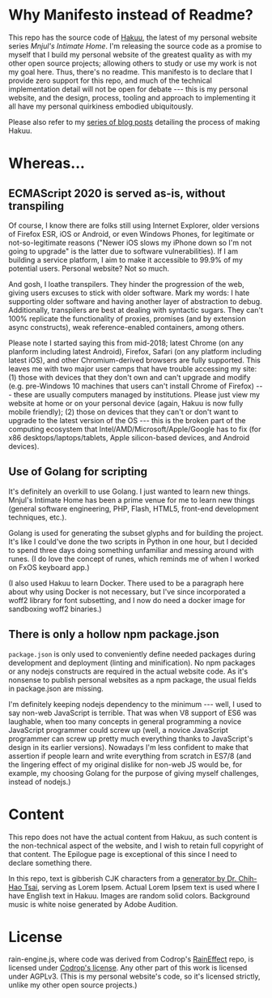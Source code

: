 # Why Manifesto instead of Readme?

This repo has the source code of [Hakuu](https://hakuu.mnjul.net/), the latest
of my personal website series _Mnjul's Intimate Home_. I'm releasing the source
code as a promise to myself that I build my personal website of the greatest
quality as with my other open source projects; allowing others to study or use
my work is not my goal here. Thus, there's no readme. This manifesto is to
declare that I provide zero support for this repo, and much of the technical
implementation detail will not be open for debate --- this is my personal
website, and the design, process, tooling and approach to implementing it all
have my personal quirkiness embodied ubiquitously.

Please also refer to my [series of blog posts](https://blogs.purincess.tw/matrixblog/2018/06/hakuu-in-the-making-0)
detailing the process of making Hakuu.

# Whereas...

## ECMAScript 2020 is served as-is, without transpiling

Of course, I know there are folks still using Internet Explorer, older versions
of Firefox ESR, iOS or Android, or even Windows Phones, for legitimate or
not-so-legitimate reasons ("Newer iOS slows my iPhone down so I'm not going to
upgrade" is the latter due to software vulnerabilities). If I am building a
service platform, I aim to make it accessible to 99.9% of my potential users.
Personal website? Not so much.

And gosh, I loathe transpilers. They hinder the progression of the web, giving
users excuses to stick with older software. Mark my words: I hate supporting
older software and having another layer of abstraction to debug.
Additionally, transpilers are best at dealing with syntactic sugars. They can't
100% replicate the functionality of proxies, promises (and by extension async
constructs), weak reference-enabled containers, among others.

Please note I started saying this from mid-2018; latest Chrome (on any planform
including latest Android), Firefox, Safari (on any platform including latest
iOS), and other Chromium-derived browsers are fully supported. This leaves me
with two major user camps that have trouble accessing my site: (1) those with
devices that they don't own and can't upgrade and modify (e.g. pre-Windows 10
machines that users can't install Chrome of Firefox) --- these are usually
computers managed by institutions. Please just view my website at home or on
your personal device (again, Hakuu is now fully mobile friendly); (2) those on
devices that they can't or don't want to upgrade to the latest version of the OS
--- this is the broken part of the computing ecosystem that
Intel/AMD/Microsoft/Apple/Google has to fix (for x86 desktops/laptops/tablets,
Apple silicon-based devices, and Android devices).

## Use of Golang for scripting

It's definitely an overkill to use Golang. I just wanted to learn new things.
Mnjul's Intimate Home has been a prime venue for me to learn new
things (general software engineering, PHP, Flash, HTML5, front-end development
techniques, etc.).

Golang is used for generating the subset glyphs and for building the project.
It's like I could've done the two scripts in Python in one hour, but I decided
to spend three days doing something unfamiliar and messing around with runes.
(I do love the concept of runes, which reminds me of when I worked on FxOS
keyboard app.)

(I also used Hakuu to learn Docker. There used to be a paragraph here about why
using Docker is not necessary, but I've since incorporated a woff2 library for
font subsetting, and I now do need a docker image for sandboxing woff2 binaries.)

## There is only a hollow npm package.json

`package.json` is only used to conveniently define needed packages during
development and deployment (linting and minification). No npm packages or any
nodejs constructs are required in the actual website code. As it's nonsense to
publish personal websites as a npm package, the usual fields in package.json are
missing.

I'm definitely keeping nodejs dependency to the minimum --- well, I used to
say non-web JavaScript is terrible. That was when V8 support of ES6 was
laughable, when too many concepts in general programming a novice JavaScript
programmer could screw up (well, a novice JavaScript programmer can screw up
pretty much everything thanks to JavaScript's design in its earlier versions).
Nowadays I'm less confident to make that assertion if people learn and write
everything from scratch in ES7/8 (and the lingering effect of my original
dislike for non-web JS would be, for example, my choosing Golang for the purpose
of giving myself challenges, instead of nodejs.)

# Content

This repo does not have the actual content from Hakuu, as such content is the
non-technical aspect of the website, and I wish to retain full copyright of
that content. The Epilogue page is exceptional of this since I need to declare
something there.

In this repo, text is gibberish CJK characters from a [generator by Dr. Chih-Hao Tsai](http://technology.chtsai.org/pseudotext/),
serving as Lorem Ipsem. Actual Lorem Ipsem text is used where I have English
text in Hakuu. Images are random solid colors. Background music is white noise
generated by Adobe Audition.

# License

rain-engine.js, where code was derived from Codrop's [RainEffect](https://github.com/codrops/RainEffect/commits/master) repo,
is licensed under [Codrop's license](https://tympanus.net/Development/RainEffect/).
Any other part of this work is licensed under AGPLv3. (This is my personal
website's code, so it's licensed strictly, unlike my other open source projects.)
